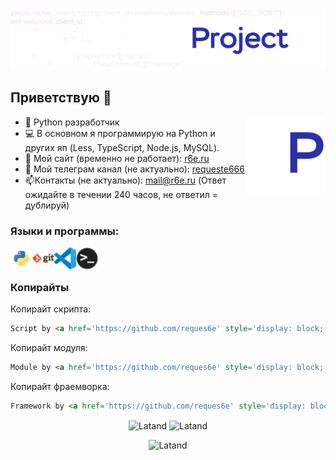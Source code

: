 
<img src='assets\Banner1.png'>

## Приветствую 👋
    
<img width="25%" align="right" alt="Gauthier" src="assets\213123212312321.png" />

- 📖 Python разработчик
- 💻 В основном я программирую на Python и других яп (Less, TypeScript, Node.js, MySQL).
- 🔗 Мой сайт (временно не работает): [r6e.ru](https://r6e.ru/)
- 🔗 Мой телеграм канал (не актуально): [requeste666](https://t.me/requeste666)
- 📫Контакты (не актуально): [mail@r6e.ru](mailto:mail@r6e.ru) (Ответ ожидайте в течении 240 часов, не ответил = дублируй)
### Языки и программы: 
<img align="left" alt="Python" width="35px" src="https://raw.githubusercontent.com/github/explore/80688e429a7d4ef2fca1e82350fe8e3517d3494d/topics/python/python.png" />
<img align="left" alt="Git" width="35px" src="https://raw.githubusercontent.com/github/explore/80688e429a7d4ef2fca1e82350fe8e3517d3494d/topics/git/git.png" />
<img align="left" alt="Visual Studio Code" width="35px" src="https://raw.githubusercontent.com/github/explore/80688e429a7d4ef2fca1e82350fe8e3517d3494d/topics/visual-studio-code/visual-studio-code.png" />
<img align="left" alt="Terminal" width="35px" src="https://raw.githubusercontent.com/github/explore/80688e429a7d4ef2fca1e82350fe8e3517d3494d/topics/terminal/terminal.png" />

### ㅤ

### Копирайты
Копирайт скрипта:
```html
Script by <a href='https://github.com/reques6e' style='display: block; text-align: center;'>Requeste Project<img src='https://github.com/reques6e/reques6e/blob/main/assets/images.png?v=1' alt='Мой баннер' width='20' height='20' style='float: right;'></a>
```
Копирайт модуля:
```html
Module by <a href='https://github.com/reques6e' style='display: block; text-align: center;'>Requeste Project<img src='https://github.com/reques6e/reques6e/blob/main/assets/images.png?v=1' alt='Мой баннер' width='20' height='20' style='float: right;'></a>
```
Копирайт фраемворка:
```html
Framework by <a href='https://github.com/reques6e' style='display: block; text-align: center;'>Requeste Project<img src='https://github.com/reques6e/reques6e/blob/main/assets/images.png?v=1' alt='Мой баннер' width='20' height='20' style='float: right;'></a>
```
<p align="center"><img height="180em" src="https://github-readme-stats.vercel.app/api?username=reques6e&hide_border=true&count_private=true&show_icons=true&theme=radical" alt="Latand" align = "center"/>
<img height="180em" src="https://github-readme-stats.vercel.app/api/top-langs?username=reques6e&show_icons=true&locale=en&layout=compact&hide_border=true&theme=radical" alt="Latand" align = "center"/></p>

<p align="center"><img src="https://github-readme-streak-stats.herokuapp.com/?user=reques6e&theme=black-ice&hide_border=true&stroke=0000&background=0D1117&ring=e05397&fire=e05397&currStreakLabel=e05397" alt="Latand" /></p>
